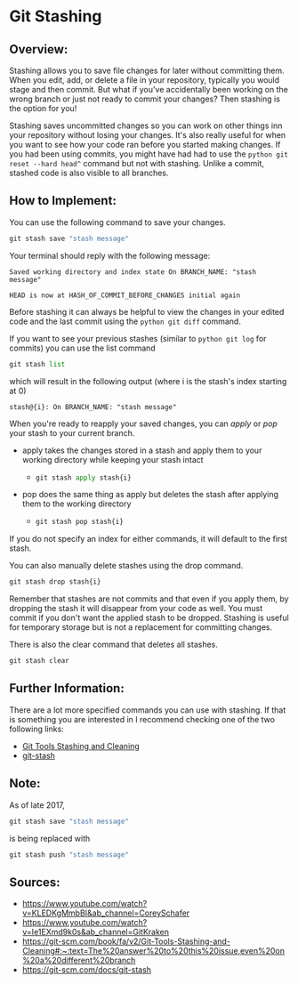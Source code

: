 # Git Stashing

## __Overview:__
Stashing allows you to save file changes for later without committing them. When you edit, add, or delete a file in your repository, typically you would stage and then commit. But what if you've accidentally been working on the wrong branch or just not ready to commit your changes? Then stashing is the option for you! 

Stashing saves uncommitted changes so you can work on other things inn your repository without losing your changes. It's also really useful for when you want to see how your code ran before you started making changes. If you had been using commits, you might have had had to use the ```python git reset --hard head^``` command but not with stashing. Unlike a commit, stashed code is also visible to all branches. 

## __How to Implement:__
You can use the following command to save your changes.  
```python
git stash save "stash message"
```

Your terminal should reply with the following message:

    Saved working directory and index state On BRANCH_NAME: "stash message"

    HEAD is now at HASH_OF_COMMIT_BEFORE_CHANGES initial again

Before stashing it can always be helpful to view the changes in your edited code and the last commit using the ```python git diff``` command.

If you want to see your previous stashes (similar to ```python git log``` for commits) you can use the list command
```python
git stash list
```
which will result in the following output (where i is the stash's index starting at 0)

    stash@{i}: On BRANCH_NAME: "stash message" 

When you're ready to reapply your saved changes, you can _apply_ or _pop_ your stash to your current branch. 
- apply takes the changes stored in a stash and apply them to your working directory while keeping your stash intact
  - ```python
    git stash apply stash{i}
    ```
- pop does the same thing as apply but deletes the stash after applying them to the working directory
  - ```python
    git stash pop stash{i}
    ```
If you do not specify an index for either commands, it will default to the first stash. 

You can also manually delete stashes using the drop command.
```python
git stash drop stash{i}
```
Remember that stashes are not commits and that even if you apply them, by dropping the stash it will disappear from your code as well. You must commit if you don't want the applied stash to be dropped. Stashing is useful for temporary storage but is not a replacement for committing changes.

There is also the clear command that deletes all stashes. 
```python
git stash clear 
```

## __Further Information:__
There are a lot more specified commands you can use with stashing. If that is something you are interested in I recommend checking one of the two following links:  
- [Git Tools Stashing and Cleaning](https://git-scm.com/book/fa/v2/Git-Tools-Stashing-and-Cleaning#:~:text=The%20answer%20to%20this%20issue,even%20on%20a%20different%20branch)
- [git-stash](https://git-scm.com/docs/git-stash)

## __Note:__
As of late 2017, 
```python
git stash save "stash message"
```
is being replaced with 
```python
git stash push "stash message"
```

## Sources:
- https://www.youtube.com/watch?v=KLEDKgMmbBI&ab_channel=CoreySchafer
- https://www.youtube.com/watch?v=Ie1EXmd9k0s&ab_channel=GitKraken
- https://git-scm.com/book/fa/v2/Git-Tools-Stashing-and-Cleaning#:~:text=The%20answer%20to%20this%20issue,even%20on%20a%20different%20branch
- https://git-scm.com/docs/git-stash

